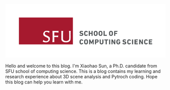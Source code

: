 ![Image of sfu](images/sfu.png)

Hello and welcome to this blog. I'm Xiaohao Sun, a Ph.D. candidate from SFU school of computing science. This is a blog contains my learning and research experience about 3D scene analysis and Pytroch coding. Hope this blog can help you learn with me.


